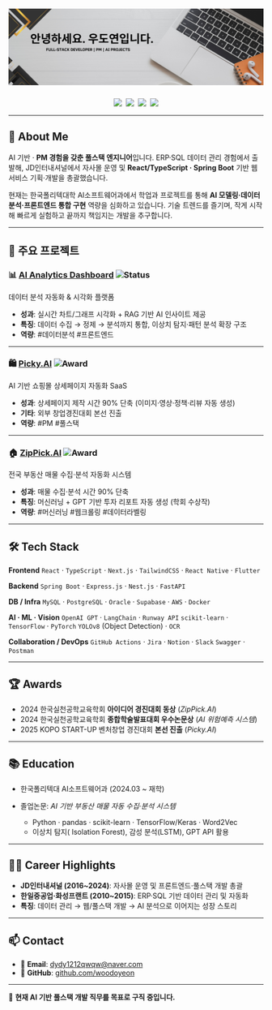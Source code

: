 

# [![header](https://raw.githubusercontent.com/woodoyeon/woodoyeon/main/assets/Banner.png)](https://github.com/woodoyeon)

<p align="center">
<a href="mailto:dydy1212qwqw@naver.com"><img height="30" src="https://img.shields.io/badge/Email-0078D4?logo=gmail&logoColor=white" /></a>&nbsp;
<a href="https://github.com/woodoyeon"><img height="30" src="https://img.shields.io/badge/GitHub-181717?logo=github&logoColor=white" /></a>&nbsp;
<a href="https://upwardtrend.tistory.com/"><img height="30" src="https://img.shields.io/badge/Blog-FF5722?logo=blogger&logoColor=white" /></a>&nbsp;
<a href="https://www.youtube.com/@우코딩AI"><img height="30" src="https://img.shields.io/badge/YouTube-FF0000?logo=youtube&logoColor=white" /></a>
</p>

---

## 👋 About Me

AI 기반 · **PM 경험을 갖춘 풀스택 엔지니어**입니다.
ERP·SQL 데이터 관리 경험에서 출발해, JD인터내셔널에서 자사몰 운영 및
**React/TypeScript · Spring Boot** 기반 웹서비스 기획·개발을 총괄했습니다.

현재는 한국폴리텍대학 AI소프트웨어과에서 학업과 프로젝트를 통해
**AI 모델링·데이터 분석·프론트엔드 통합 구현** 역량을 심화하고 있습니다.
기술 트렌드를 즐기며, 작게 시작해 빠르게 실험하고 끝까지 책임지는 개발을 추구합니다.

---

## 📑 주요 프로젝트

### 📊 [AI Analytics Dashboard](https://github.com/woodoyeon/AnalyticsDashboard)  ![Status](https://img.shields.io/badge/Status-진행중-blue)

데이터 분석 자동화 & 시각화 플랫폼  

* **성과**: 실시간 차트/그래프 시각화 + RAG 기반 AI 인사이트 제공  
* **특징**: 데이터 수집 → 정제 → 분석까지 통합, 이상치 탐지·패턴 분석 확장 구조  
* **역량**: #데이터분석 #프론트엔드  

---

### 🛍 [Picky.AI](https://github.com/woodoyeon/Picky.AI)  ![Award](https://img.shields.io/badge/Award-본선진출-brightgreen)

AI 기반 쇼핑몰 상세페이지 자동화 SaaS  

* **성과**: 상세페이지 제작 시간 90% 단축 (이미지·영상·정책·리뷰 자동 생성)  
* **기타**: 외부 창업경진대회 본선 진출  
* **역량**: #PM #풀스택  

---

### 🏠 [ZipPick.AI](https://github.com/woodoyeon/ZipPick_ver2)  ![Award](https://img.shields.io/badge/Award-수상-orange)

전국 부동산 매물 수집·분석 자동화 시스템  

* **성과**: 매물 수집·분석 시간 90% 단축  
* **특징**: 머신러닝 + GPT 기반 투자 리포트 자동 생성 (학회 수상작)  
* **역량**: #머신러닝 #웹크롤링 #데이터라벨링  


---

## 🛠 Tech Stack

**Frontend**
`React` · `TypeScript` · `Next.js` · `TailwindCSS` · `React Native` · `Flutter`

**Backend**
`Spring Boot` · `Express.js` · `Nest.js` · `FastAPI`

**DB / Infra**
`MySQL` · `PostgreSQL` · `Oracle` · `Supabase` · `AWS` · `Docker`

**AI · ML · Vision**
`OpenAI GPT` · `LangChain` · `Runway API`
`scikit-learn` · `TensorFlow` · `PyTorch`
`YOLOv8` (Object Detection) · `OCR`

**Collaboration / DevOps**
`GitHub Actions` · `Jira` · `Notion` · `Slack`
`Swagger` · `Postman`

---

## 🏆 Awards

* 2024 한국실천공학교육학회 **아이디어 경진대회 동상** (*ZipPick.AI*)
* 2024 한국실천공학교육학회 **종합학술발표대회 우수논문상** (*AI 위험예측 시스템*)
* 2025 KOPO START-UP 벤처창업 경진대회 **본선 진출** (*Picky.AI*)

---

## 📚 Education

* 한국폴리텍대 AI소프트웨어과 (2024.03 \~ 재학)
* 졸업논문: *AI 기반 부동산 매물 자동 수집·분석 시스템*

  * Python · pandas · scikit-learn · TensorFlow/Keras · Word2Vec
  * 이상치 탐지( Isolation Forest), 감성 분석(LSTM), GPT API 활용

---

## 🙋‍♂️ Career Highlights

* **JD인터내셔널 (2016\~2024)**: 자사몰 운영 및 프론트엔드·풀스택 개발 총괄
* **한일중공업·화성프랜트 (2010\~2015)**: ERP·SQL 기반 데이터 관리 및 자동화
* **특징**: 데이터 관리 → 웹/풀스택 개발 → AI 분석으로 이어지는 성장 스토리

---

## 📫 Contact

* 📧 **Email**: [dydy1212qwqw@naver.com](mailto:dydy1212qwqw@naver.com)
* 💼 **GitHub**: [github.com/woodoyeon](https://github.com/woodoyeon)

---

📌 **현재 AI 기반 풀스택 개발 직무를 목표로 구직 중입니다.**


